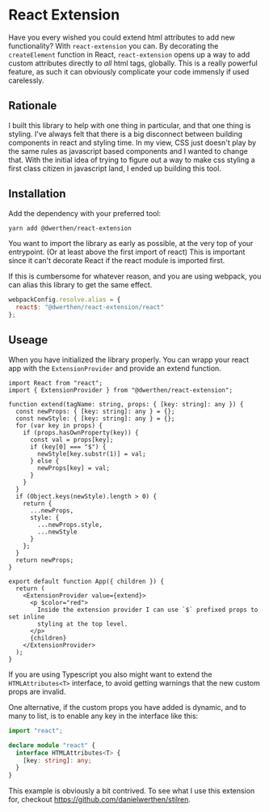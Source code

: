 # React Extension

Have you every wished you could extend html attributes to add new functionality? With `react-extension` you can. By decorating the `createElement` function in React, `react-extension` opens up a way to add custom attributes directly to _all_ html tags, globally. This is a really powerful feature, as such it can obviously complicate your code immensly if used carelessly.

## Rationale

I built this library to help with one thing in particular, and that one thing is styling. I've always felt that there is a big disconnect between building components in react and styling time. In my view, CSS just doesn't play by the same rules as javascript based components and I wanted to change that. With the initial idea of trying to figure out a way to make css styling a first class citizen in javascript land, I ended up building this tool.

## Installation

Add the dependency with your preferred tool:

```bash
yarn add @dwerthen/react-extension
```

You want to import the library as early as possible, at the very top of your entrypoint. (Or at least above the first import of react) This is important since it can't decorate React if the react module is imported first.

If this is cumbersome for whatever reason, and you are using webpack, you can alias this library to get the same effect.

```js
webpackConfig.resolve.alias = {
  react$: "@dwerthen/react-extension/react"
};
```

## Useage

When you have initialized the library properly. You can wrapp your react app with the `ExtensionProvider` and provide an extend function.

```tsx
import React from "react";
import { ExtensionProvider } from "@dwerthen/react-extension";

function extend(tagName: string, props: { [key: string]: any }) {
  const newProps: { [key: string]: any } = {};
  const newStyle: { [key: string]: any } = {};
  for (var key in props) {
    if (props.hasOwnProperty(key)) {
      const val = props[key];
      if (key[0] === "$") {
        newStyle[key.substr(1)] = val;
      } else {
        newProps[key] = val;
      }
    }
  }
  if (Object.keys(newStyle).length > 0) {
    return {
      ...newProps,
      style: {
        ...newProps.style,
        ...newStyle
      }
    };
  }
  return newProps;
}

export default function App({ children }) {
  return (
    <ExtensionProvider value={extend}>
      <p $color="red">
        Inside the extension provider I can use `$` prefixed props to set inline
        styling at the top level.
      </p>
      {children}
    </ExtensionProvider>
  );
}
```

If you are using Typescript you also might want to extend the `HTMLAttributes<T>` interface, to avoid getting warnings that the new custom props are invalid.

One alternative, if the custom props you have added is dynamic, and to many to list, is to enable any key in the interface like this:

```ts
import "react";

declare module "react" {
  interface HTMLAttributes<T> {
    [key: string]: any;
  }
}
```

This example is obviously a bit contrived. To see what I use this extension for, checkout https://github.com/danielwerthen/stilren.
